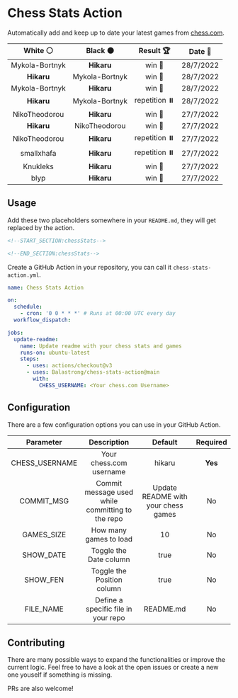 # Chess Stats Action

Automatically add and keep up to date your latest games from [chess.com](https://www.chess.com/).

|    White ⚪    |    Black ⚫    |   Result 🏆   |  Date 📅  |
| :------------: | :------------: | :-----------: | :-------: |
| Mykola-Bortnyk |   **Hikaru**   |    win 🥇     | 28/7/2022 |
|   **Hikaru**   | Mykola-Bortnyk |    win 🥇     | 28/7/2022 |
| Mykola-Bortnyk |   **Hikaru**   |    win 🥇     | 28/7/2022 |
|   **Hikaru**   | Mykola-Bortnyk | repetition ⏸️ | 28/7/2022 |
| NikoTheodorou  |   **Hikaru**   |    win 🥇     | 27/7/2022 |
|   **Hikaru**   | NikoTheodorou  |    win 🥇     | 27/7/2022 |
| NikoTheodorou  |   **Hikaru**   | repetition ⏸️ | 27/7/2022 |
|   smallxhafa   |   **Hikaru**   | repetition ⏸️ | 27/7/2022 |
|    Knukleks    |   **Hikaru**   |    win 🥇     | 27/7/2022 |
|      blyp      |   **Hikaru**   |    win 🥇     | 27/7/2022 |

## Usage

Add these two placeholders somewhere in your `README.md`, they will get replaced by the action.

```html
<!--START_SECTION:chessStats-->

<!--END_SECTION:chessStats-->
```

Create a GitHub Action in your repository, you can call it `chess-stats-action.yml`.

```yaml
name: Chess Stats Action

on:
  schedule:
    - cron: '0 0 * * *' # Runs at 00:00 UTC every day
  workflow_dispatch:

jobs:
  update-readme:
    name: Update readme with your chess stats and games
    runs-on: ubuntu-latest
    steps:
      - uses: actions/checkout@v3
      - uses: Balastrong/chess-stats-action@main
        with:
          CHESS_USERNAME: <Your chess.com Username>
```

## Configuration

There are a few configuration options you can use in your GitHub Action.

|   Parameter    |                   Description                    |               Default               | Required |
| :------------: | :----------------------------------------------: | :---------------------------------: | :------: |
| CHESS_USERNAME |             Your chess.com username              |               hikaru                | **Yes**  |
|   COMMIT_MSG   | Commit message used while committing to the repo | Update README with your chess games |    No    |
|   GAMES_SIZE   |              How many games to load              |                 10                  |    No    |
|   SHOW_DATE    |              Toggle the Date column              |                true                 |    No    |
|    SHOW_FEN    |            Toggle the Position column            |                true                 |    No    |
|   FILE_NAME    |       Define a specific file in your repo        |              README.md              |    No    |

## Contributing

There are many possible ways to expand the functionalities or improve the current logic. Feel free to have a look at the open issues or create a new one youself if something is missing.

PRs are also welcome!
